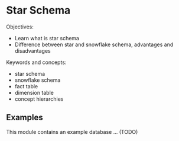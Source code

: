 Star Schema
===========

Objectives:

* Learn what is star schema
* Difference between star and snowflake schema, advantages and disadvantages

Keywords and concepts:

* star schema
* snowflake schema
* fact table
* dimension table
* concept hierarchies

Examples
--------

This module contains an example database ... (TODO)

